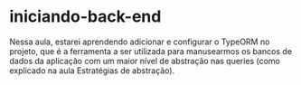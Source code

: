 # iniciando-back-end
Nessa aula, estarei aprendendo adicionar e configurar o TypeORM no projeto, que é a ferramenta a ser utilizada para manusearmos os bancos de dados da aplicação com um maior nível de abstração nas queries (como explicado na aula Estratégias de abstração).
